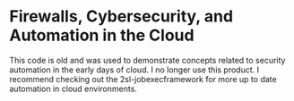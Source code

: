 # Firewalls, Cybersecurity, and Automation in the Cloud

This code is old and was used to demonstrate concepts related to security automation in the early days of cloud. 
I no longer use this product.
I recommend checking out the 2sl-jobexecframework for more up to date automation in cloud environments.
